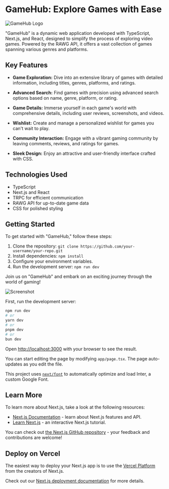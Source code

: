 # GameHub: Explore Games with Ease

![GameHub Logo](inserta_aqui_la_url_de_la_imagen_del_logo.png)

"GameHub" is a dynamic web application developed with TypeScript, Next.js, and React, designed to simplify the process of exploring video games. Powered by the RAWG API, it offers a vast collection of games spanning various genres and platforms.

## Key Features

- **Game Exploration:** Dive into an extensive library of games with detailed information, including titles, genres, platforms, and ratings.

- **Advanced Search:** Find games with precision using advanced search options based on name, genre, platform, or rating.

- **Game Details:** Immerse yourself in each game's world with comprehensive details, including user reviews, screenshots, and videos.

- **Wishlist:** Create and manage a personalized wishlist for games you can't wait to play.

- **Community Interaction:** Engage with a vibrant gaming community by leaving comments, reviews, and ratings for games.

- **Sleek Design:** Enjoy an attractive and user-friendly interface crafted with CSS.

## Technologies Used

- TypeScript
- Next.js and React
- TRPC for efficient communication
- RAWG API for up-to-date game data
- CSS for polished styling

## Getting Started

To get started with "GameHub," follow these steps:

1. Clone the repository: `git clone https://github.com/your-username/your-repo.git`
2. Install dependencies: `npm install`
3. Configure your environment variables.
4. Run the development server: `npm run dev`

Join us on "GameHub" and embark on an exciting journey through the world of gaming!

![Screenshot](inserta_aqui_la_url_de_la_imagen_de_pantalla.png)

First, run the development server:

```bash
npm run dev
# or
yarn dev
# or
pnpm dev
# or
bun dev
```

Open [http://localhost:3000](http://localhost:3000) with your browser to see the result.

You can start editing the page by modifying `app/page.tsx`. The page auto-updates as you edit the file.

This project uses [`next/font`](https://nextjs.org/docs/basic-features/font-optimization) to automatically optimize and load Inter, a custom Google Font.

## Learn More

To learn more about Next.js, take a look at the following resources:

- [Next.js Documentation](https://nextjs.org/docs) - learn about Next.js features and API.
- [Learn Next.js](https://nextjs.org/learn) - an interactive Next.js tutorial.

You can check out [the Next.js GitHub repository](https://github.com/vercel/next.js/) - your feedback and contributions are welcome!

## Deploy on Vercel

The easiest way to deploy your Next.js app is to use the [Vercel Platform](https://vercel.com/new?utm_medium=default-template&filter=next.js&utm_source=create-next-app&utm_campaign=create-next-app-readme) from the creators of Next.js.

Check out our [Next.js deployment documentation](https://nextjs.org/docs/deployment) for more details.
